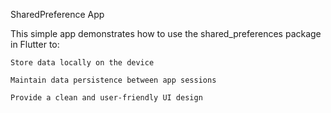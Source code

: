 SharedPreference App

This simple app demonstrates how to use the shared_preferences package in Flutter to:

    Store data locally on the device

    Maintain data persistence between app sessions

    Provide a clean and user-friendly UI design
